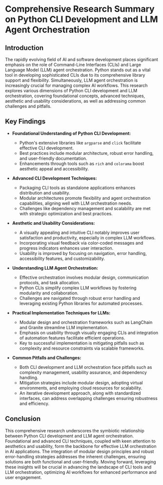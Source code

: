 # Comprehensive Research Summary on Python CLI Development and LLM Agent Orchestration

## Introduction

The rapidly evolving field of AI and software development places significant emphasis on the role of Command-Line Interfaces (CLIs) and Large Language Model (LLM) agent orchestration. Python stands out as a vital tool in developing sophisticated CLIs due to its comprehensive library support and flexibility. Simultaneously, LLM agent orchestration is increasingly crucial for managing complex AI workflows. This research explores various dimensions of Python CLI development and LLM orchestration, covering foundational concepts, advanced techniques, aesthetic and usability considerations, as well as addressing common challenges and pitfalls.

## Key Findings

- **Foundational Understanding of Python CLI Development:**
  - Python's extensive libraries like `argparse` and `click` facilitate effective CLI development.
  - Best practices include modular architecture, robust error handling, and user-friendly documentation.
  - Enhancements through tools such as `rich` and `colorama` boost aesthetic appeal and accessibility.

- **Advanced CLI Development Techniques:**
  - Packaging CLI tools as standalone applications enhances distribution and usability.
  - Modular architectures promote flexibility and agent orchestration capabilities, aligning well with LLM orchestration needs.
  - Challenges like dependency management and scalability are met with strategic optimization and best practices.

- **Aesthetic and Usability Considerations:**
  - A visually appealing and intuitive CLI notably improves user satisfaction and productivity, especially in complex LLM workflows.
  - Incorporating visual feedback via color-coded messages and progress indicators enhances user interaction.
  - Usability is improved by focusing on navigation, error handling, accessibility features, and customizability.

- **Understanding LLM Agent Orchestration:**
  - Effective orchestration involves modular design, communication protocols, and task allocation.
  - Python CLIs simplify complex LLM workflows by fostering modularity and collaboration.
  - Challenges are navigated through robust error handling and leveraging existing Python libraries for automated processes.

- **Practical Implementation Techniques for LLMs:**
  - Modular design and orchestration frameworks such as LangChain and Granite streamline LLM implementation.
  - Emphasis on usability through visually engaging CLIs and integration of automation features facilitate efficient operations.
  - Key to successful implementation is mitigating pitfalls such as complexity and resource constraints via scalable frameworks.

- **Common Pitfalls and Challenges:**
  - Both CLI development and LLM orchestration face pitfalls such as complexity management, usability assurance, and dependency handling.
  - Mitigation strategies include modular design, adopting virtual environments, and employing cloud resources for scalability.
  - An iterative development approach, along with standardized interfaces, can address overlapping challenges ensuring robustness and efficiency.

## Conclusion

This comprehensive research underscores the symbiotic relationship between Python CLI development and LLM agent orchestration. Foundational and advanced CLI techniques, coupled with keen attention to aesthetics and usability, form the backbone for effective LLM orchestration in AI applications. The integration of modular design principles and robust error-handling strategies addresses the inherent challenges, ensuring solutions are both functional and user-friendly. Moving forward, leveraging these insights will be crucial in advancing the landscape of CLI tools and LLM orchestration, optimizing AI workflows for enhanced performance and user engagement.